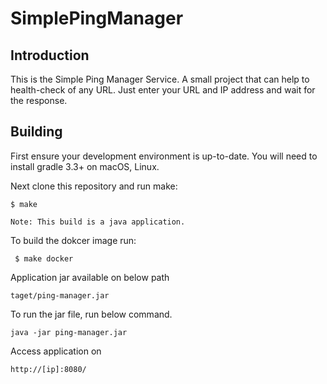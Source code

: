 # SimplePingManager 

## Introduction

This is the Simple Ping Manager Service. A small project that can help to health-check of any URL.
Just enter your URL and IP address and wait for the response.

## Building

First ensure your development environment is up-to-date. You will need to
install gradle 3.3+ on macOS, Linux.

Next clone this repository and run make:

    $ make
    
    Note: This build is a java application.
    
To build the dokcer image run:
    
     $ make docker
    
Application jar available on below path
 
    taget/ping-manager.jar
    
To run the jar file, run below command.
    
    java -jar ping-manager.jar

Access application on

    http://[ip]:8080/
